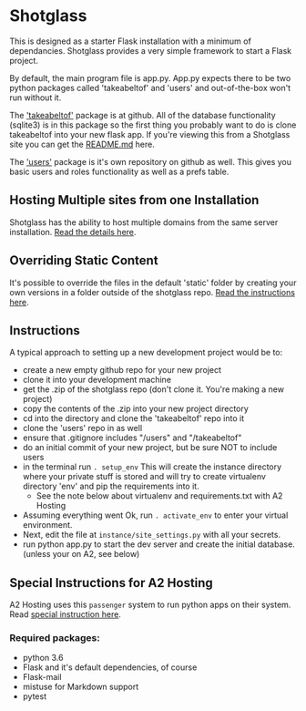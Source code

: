 # Shotglass

This is designed as a starter Flask installation with a minimum of dependancies. Shotglass provides a very simple framework to start a Flask project.

By default, the main program file is app.py. App.py expects there to be two python packages called 'takeabeltof' and 'users' and out-of-the-box 
won't run without it.

The ['takeabeltof'](https://github.com/wleddy/takeabeltof) package is at github. All of the database functionality (sqlite3) is in this package so the first thing
you probably want to do is clone takeabeltof into your new flask app. If you're viewing this from a Shotglass site you can get the 
[README.md](/docs/takeabeltof/README.md) here.

The ['users'](https://github.com/wleddy/users) package is it's own repository on github as well. This gives you basic users and
 roles functionality as well as a prefs table.

## Hosting Multiple sites from one Installation

Shotglass has the ability to host multiple domains from the same server installation. [Read the details here](/docs/shared_domain_hosting.md).

## Overriding Static Content

It's possible to override the files in the default 'static' folder by creating your own versions in a folder outside of the shotglass
repo. [Read the instructions here](/docs/takeabeltof/docs/content_override.md).

## Instructions 

A typical approach to setting up a new development project would be to:

* create a new empty github repo for your new project
* clone it into your development machine
* get the .zip of the shotglass repo (don't clone it. You're making a new project)
* copy the contents of the .zip into your new project directory
* cd into the directory and clone the 'takeabeltof' repo into it
* clone the 'users' repo in as well
* ensure that .gitignore includes "/users" and "/takeabeltof"
* do an initial commit of your new project, but be sure NOT to include users
* in the terminal run `. setup_env` This will create the instance directory where your private
  stuff is stored and will try to create virtualenv directory 'env' and pip the requirements into it.  
  * See the note below about virtualenv and requirements.txt with A2 Hosting
* Assuming everything went Ok, run `. activate_env` to enter your virtual environment.
* Next, edit the file at `instance/site_settings.py` with all your secrets.
* run python app.py to start the dev server and create the initial database. (unless your on A2, see below)
    
## Special Instructions for A2 Hosting

A2 Hosting uses this `passenger` system to run python apps on their system. Read [special instruction here](/docs/passenger_setup.md).


### Required packages:

* python 3.6
* Flask and it's default dependencies, of course
* Flask-mail
* mistuse for Markdown support
* pytest

